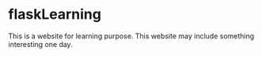 # flaskLearning
This is a website for learning purpose. This website may include something interesting one day.
